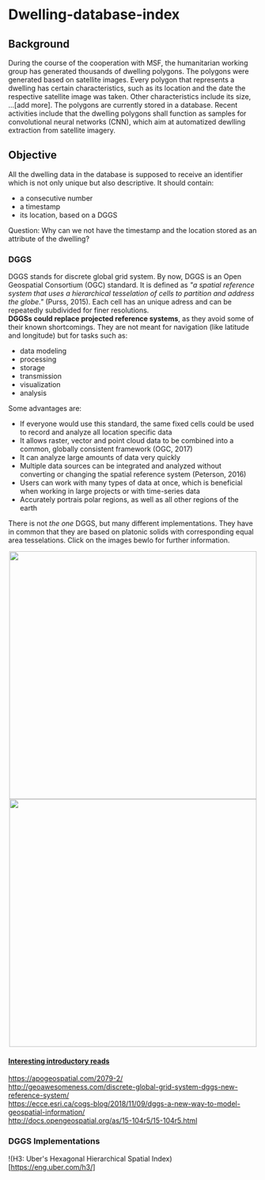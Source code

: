 # Dwelling-database-index  

## Background  
During the course of the cooperation with MSF, the humanitarian working group has generated thousands of dwelling polygons. The polygons were generated based on satellite images. Every polygon that represents a dwelling has certain characteristics, such as its location and the date the respective satellite image was taken. Other characteristics include its size, ...[add more]. The polygons are currently stored in a database. Recent activities include that the dwelling polygons shall function as samples for convolutional neural networks (CNN), which aim at automatized dewlling extraction from satellite imagery.

## Objective
All the dwelling data in the database is supposed to receive an identifier which is not only unique but also descriptive. It should contain:
- a consecutive number  
- a timestamp
- its location, based on a DGGS  

Question: Why can we not have the timestamp and the location stored as an attribute of the dwelling?

### DGGS  
DGGS stands for discrete global grid system. By now, DGGS is an Open Geospatial Consortium (OGC) standard. It is defined as *"a spatial reference system that uses a hierarchical tesselation of cells to partition and address the globe."* (Purss, 2015). Each cell has an unique adress and can be repeatedly subdivided for finer resolutions.    
**DGGSs could replace projected reference systems**, as they avoid some of their known shortcomings. They are not meant for navigation (like latitude and longitude) but for tasks such as: 
- data modeling
- processing
- storage
- transmission
- visualization
- analysis  

Some advantages are:  
- If everyone would use this standard, the same fixed cells could be used to record and analyze all location specific data  
- It allows raster, vector and point cloud data to be combined into a common, globally consistent framework (OGC, 2017)  
- It can analyze large amounts of data very quickly  
- Multiple data sources can be integrated and analyzed without converting or changing the spatial reference system (Peterson, 2016)
- Users can work with many types of data at once, which is beneficial when working in large projects or with time-series data
- Accurately portrais polar regions, as well as all other regions of the earth

There is not *the one* DGGS, but many different implementations. They have in common that they are based on platonic solids with corresponding equal area tesselations. Click on the images bewlo for further information.  

<p align="center">
   <a href="https://ecce.esri.ca/cogs-blog/2018/11/09/dggs-a-new-way-to-model-geospatial-information/"><img src= "https://ecce.esri.ca/wp-content/uploads/2018/11/polyhedratessellations-700x294.png" width = "500px"/)</a>
  <a href="https://apogeospatial.com/2079-2/"><img src= "https://apogeospatial.com/wp-content/uploads/2016/03/DGGS-Examples_6-1024x615.jpg" width = "500px"/)</a>
</p>

#### Interesting introductory reads  
https://apogeospatial.com/2079-2/  
http://geoawesomeness.com/discrete-global-grid-system-dggs-new-reference-system/  
https://ecce.esri.ca/cogs-blog/2018/11/09/dggs-a-new-way-to-model-geospatial-information/  
http://docs.opengeospatial.org/as/15-104r5/15-104r5.html  
 
### DGGS Implementations  

!(H3: Uber's Hexagonal Hierarchical Spatial Index)[https://eng.uber.com/h3/]
